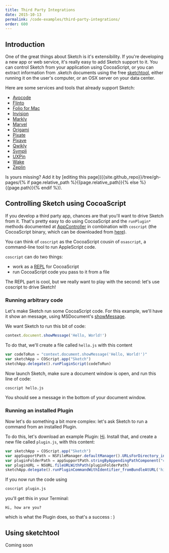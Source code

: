```yaml
---
title: Third Party Integrations
date: 2015-10-13
permalink: /code-examples/third-party-integrations/
order: 600
---
```


## Introduction

One of the great things about Sketch is it's extensibility. If you're developing a new app or web service, it's really easy to add Sketch support to it. You can control Sketch from your application using CocoaScript, or you can extract information from .sketch documents using the free [sketchtool](http://sketchapp.com/tool/), either running it on the user's computer, or an OSX server on your data center.

Here are some services and tools that already support Sketch:

- [Avocode](http://avocode.com)
- [Flinto](https://www.flinto.com/mac)
- [Folio for Mac](http://folioformac.com)
- [Invision](http://www.invisionapp.com)
- [Markly](http://marklyapp.com)
- [Marvel](https://marvelapp.com)
- [Origami](http://facebook.github.io/origami/)
- [Pixate](http://www.pixate.com)
- [Pixave](http://www.littlehj.com)
- [Qwikly](http://getqwikly.com)
- [Sympli](http://sympli.io)
- [UXPin](http://www.uxpin.com)
- [Wake](https://wake.io)
- [Zeplin](https://zeplin.io)

Is yours missing? Add it by [editing this page]({{site.github_repo}}/tree/gh-pages/{% if page.relative_path %}{{page.relative_path}}{% else %}{{page.path}}{% endif %}).

## Controlling Sketch using CocoaScript

If you develop a third party app, chances are that you'll want to drive Sketch from it. That's pretty easy to do using CocoaScript and the `runPlugin*` methods documented at [AppController](/reference/AppController/) in combination with `coscript` (the CocoaScript binary, which can be downloaded from [here](/downloads/coscript.zip)).

You can think of `coscript` as the CocoaScript cousin of `osascript`, a command-line tool to run AppleScript code.

`coscript` can do two things:

- work as a [REPL](https://en.wikipedia.org/wiki/Read–eval–print_loop) for CocoaScript
- run CocoaScript code you pass to it from a file

The REPL part is cool, but we really want to play with the second: let's use coscript to drive Sketch!


### Running arbitrary code

Let's make Sketch run some CocoaScript code. For this example, we'll have it show an message, using MSDocument's [showMessage](/reference/MSDocument/#showmessage).

We want Sketch to run this bit of code:

```javascript
context.document.showMessage('Hello, World!')
```

To do that, we'll create a file called `hello.js` with this content

```javascript
var codeToRun = "context.document.showMessage('Hello, World!')"
var sketchApp = COScript.app("Sketch")
sketchApp.delegate().runPluginScript(codeToRun)
```

Now launch Sketch, make sure a document window is open, and run this line of code:

```
coscript hello.js
```

You should see a message in the bottom of your document window.


### Running an installed Plugin

Now let's do something a bit more complex: let's ask Sketch to run a command from an installed Plugin.

To do this, let's download an example Plugin: [Hi](/downloads/plugins/hi.sketchplugin.zip). Install that, and create a new file called `plugin.js`, with this content:

```javascript
var sketchApp = COScript.app("Sketch")
var appSupportPath = NSFileManager.defaultManager().URLsForDirectory_inDomains(NSApplicationSupportDirectory,NSUserDomainMask).firstObject().path()
var pluginFolderPath = appSupportPath.stringByAppendingPathComponent("com.bohemiancoding.sketch3/Plugins/Hi.sketchplugin")
var pluginURL = NSURL.fileURLWithPath(pluginFolderPath)
sketchApp.delegate().runPluginCommandWithIdentifier_fromBundleAtURL('hi',pluginURL)
```

If you now run the code using

```bash
coscript plugin.js
```

you'll get this in your Terminal:

```
Hi, how are you?
```

which is what the Plugin does, so that's a success : )


## Using sketchtool

Coming soon
